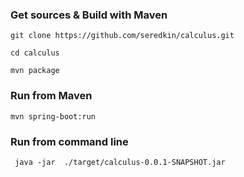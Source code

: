 ### Get sources & Build with Maven
``` git clone https://github.com/seredkin/calculus.git ```

``` cd calculus ```

``` mvn package ```

### Run from Maven

``` mvn spring-boot:run ```

### Run from command line

``` java -jar  ./target/calculus-0.0.1-SNAPSHOT.jar```
